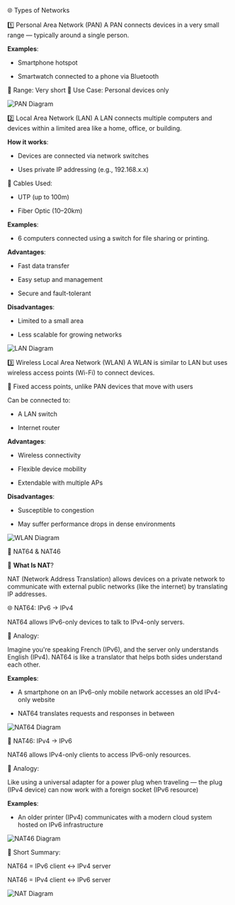 🌐 Types of Networks

1️⃣ Personal Area Network (PAN)
A PAN connects devices in a very small range — typically around a single person.

**Examples**:

- Smartphone hotspot

- Smartwatch connected to a phone via Bluetooth

📶 Range: Very short
📱 Use Case: Personal devices only

![PAN Diagram](/ccna/Network-Fundamentals/images/PAN-diagram.png)

2️⃣ Local Area Network (LAN)
A LAN connects multiple computers and devices within a limited area like a home, office, or building.

**How it works**:

- Devices are connected via network switches

- Uses private IP addressing (e.g., 192.168.x.x)

🔗 Cables Used:

- UTP (up to 100m)

-  Fiber Optic (10–20km)

**Examples**:
- 6 computers connected using a switch for file sharing or printing.

**Advantages**:

- Fast data transfer

- Easy setup and management

- Secure and fault-tolerant

**Disadvantages**:

- Limited to a small area

- Less scalable for growing networks

![LAN Diagram](/ccna/Network-Fundamentals/images/LAN-diagram.png)

3️⃣ Wireless Local Area Network (WLAN)
A WLAN is similar to LAN but uses wireless access points (Wi-Fi) to connect devices.

📡 Fixed access points, unlike PAN devices that move with users

Can be connected to:

- A LAN switch

- Internet router

**Advantages**:

- Wireless connectivity

- Flexible device mobility

- Extendable with multiple APs

**Disadvantages**:

- Susceptible to congestion

- May suffer performance drops in dense environments

![WLAN Diagram](/ccna/Network-Fundamentals/images/WLAN-diagram.png)

🔁 NAT64 & NAT46

🧰 **What Is NAT**?

NAT (Network Address Translation) allows devices on a private network to communicate with external public networks (like the internet) by translating IP addresses.

🌐 NAT64: IPv6 → IPv4

NAT64 allows IPv6-only devices to talk to IPv4-only servers.

🧠 Analogy:

Imagine you're speaking French (IPv6), and the server only understands English (IPv4). NAT64 is like a translator that helps both sides understand each other.

**Examples**:

- A smartphone on an IPv6-only mobile network accesses an old IPv4-only website

- NAT64 translates requests and responses in between

![NAT64 Diagram](/ccna/Network-Fundamentals/images/NAT64-diagram.png)

🔁 NAT46: IPv4 → IPv6

NAT46 allows IPv4-only clients to access IPv6-only resources.

🔄 Analogy:

Like using a universal adapter for a power plug when traveling — the plug (IPv4 device) can now work with a foreign socket (IPv6 resource)

**Examples**:

- An older printer (IPv4) communicates with a modern cloud system hosted on IPv6 infrastructure

![NAT46 Diagram](/ccna/Network-Fundamentals/images/NAT46-diagram.png)

🧠 Short Summary:

NAT64 = IPv6 client ↔ IPv4 server

NAT46 = IPv4 client ↔ IPv6 server

![NAT Diagram](/ccna/Network-Fundamentals/images/NAT-diagram.png)